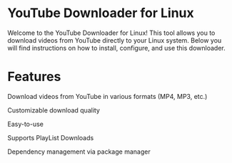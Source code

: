 # YouTube Downloader for Linux
Welcome to the YouTube Downloader for Linux! This tool allows you to download videos from YouTube directly to your Linux system. Below you will find instructions on how to install, configure, and use this downloader.

# Features
Download videos from YouTube in various formats (MP4, MP3, etc.)

Customizable download quality

Easy-to-use 

Supports PlayList Downloads


Dependency management via package manager
